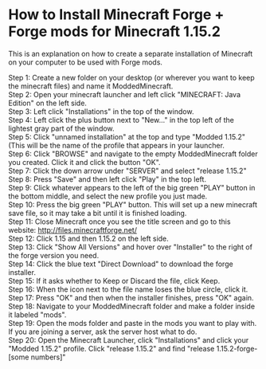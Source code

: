 # How to Install Minecraft Forge + Forge mods for Minecraft 1.15.2
This is an explanation on how to create a separate installation of Minecraft on your computer to be used with Forge mods.


Step 1: Create a new folder on your desktop (or wherever you want to keep the minecraft files) and name it ModdedMinecraft.  
Step 2: Open your minecraft launcher and left click "MINECRAFT: Java Edition" on the left side.  
Step 3: Left click "Installations" in the top of the window.  
Step 4: Left click the plus button next to "New..." in the top left of the lightest gray part of the window.   
Step 5: Click "unnamed installation" at the top and type "Modded 1.15.2" (This will be the name of the profile that appears in your launcher.    
Step 6: Click "BROWSE" and navigate to the empty ModdedMinecraft folder you created.  Click it and click the button "OK".   
Step 7: Click the down arrow under "SERVER" and select "release 1.15.2"   
Step 8: Press "Save" and then left click "Play" in the top left.   
Step 9: Click whatever appears to the left of the big green "PLAY" button in the bottom middle, and select the new profile you just made.   
Step 10: Press the big green "PLAY" button.  This will set up a new minecraft save file, so it may take a bit until it is finished loading.   
Step 11: Close Minecraft once you see the title screen and go to this website: http://files.minecraftforge.net/     
Step 12: Click 1.15 and then 1.15.2 on the left side.     
Step 13: Click "Show All Versions" and hover over "Installer" to the right of the forge version you need.     
Step 14: Click the blue text "Direct Download" to download the forge installer.    
Step 15: If it asks whether to Keep or Discard the file, click Keep.      
Step 16: When the icon next to the file name loses the blue circle, click it.     
Step 17: Press "OK" and then when the installer finishes, press "OK" again.    
Step 18: Navigate to your ModdedMinecraft folder and make a folder inside it labeled "mods".    
Step 19: Open the mods folder and paste in the mods you want to play with. If you are joining a server, ask the server host what to do.   
Step 20: Open the Minecraft Launcher, click "Installations" and click your "Modded 1.15.2" profile.  Click "release 1.15.2" and find "release 1.15.2-forge-[some numbers]" 
